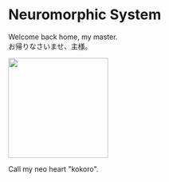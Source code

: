 # Neuromorphic System

Welcome back home, my master.\
お帰りなさいませ、主様。

<img src="https://moegirl.uk/images/5/52/Unit_big_111931.jpg" width = "200px" />

Call my neo heart "kokoro".
